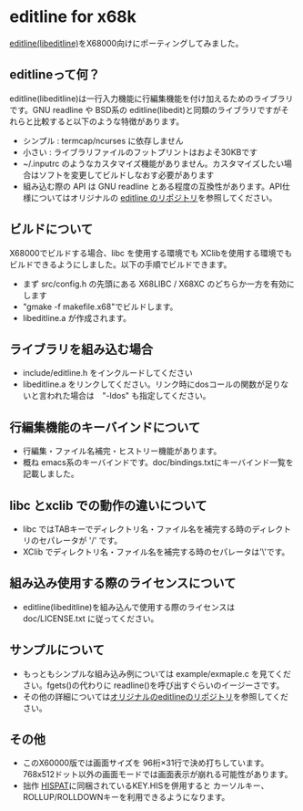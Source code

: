 # editline for x68k
[editline(libeditline)](https://github.com/troglobit/editline)をX68000向けにポーティングしてみました。

## editlineって何？
editline(libeditline)は一行入力機能に行編集機能を付け加えるためのライブラリです。GNU readline や BSD系の editline(libedit)と同類のライブラリですがそれらと比較すると以下のような特徴があります。
* シンプル : termcap/ncurses に依存しません
* 小さい : ライブラリファイルのフットプリントはおよそ30KBです
* ~/.inputrc のようなカスタマイズ機能がありません。カスタマイズしたい場合はソフトを変更してビルドしなおす必要があります
* 組み込む際の API は GNU readline とある程度の互換性があります。API仕様についてはオリジナルの [editline のリポジトリ](https://github.com/troglobit/editline)を参照してください。

## ビルドについて
X68000でビルドする場合、libc を使用する環境でも XClibを使用する環境でもビルドできるようにしました。以下の手順でビルドできます。
* まず src/config.h の先頭にある X68LIBC / X68XC のどちらか一方を有効にします
* "gmake -f makefile.x68"でビルドします。
* libeditline.a が作成されます。

## ライブラリを組み込む場合
* include/editline.h をインクルードしてください
* libeditline.a をリンクしてください。リンク時にdosコールの関数が足りないと言われた場合は　"-ldos" も指定してください。

## 行編集機能のキーバインドについて
* 行編集・ファイル名補完・ヒストリー機能があります。
* 概ね emacs系のキーバインドです。doc/bindings.txtにキーバインド一覧を記載しました。

## libc とxclib での動作の違いについて
* libc ではTABキーでディレクトリ名・ファイル名を補完する時のディレクトリのセパレータが '/' です。
* XClib でディレクトリ名・ファイル名を補完する時のセパレータは'\\'です。

## 組み込み使用する際のライセンスについて
* editline(libeditline)を組み込んで使用する際のライセンスは doc/LICENSE.txt に従ってください。

## サンプルについて
* もっともシンプルな組み込み例については example/exmaple.c を見てください。fgets()の代わりに readline()を呼び出すぐらいのイージーさです。
* その他の詳細については[オリジナルのeditlineのリポジトリ](https://github.com/troglobit/editline/examples)を参照してください。

## その他
* このX60000版では画面サイズを 96桁×31行で決め打ちしています。768x512ドット以外の画面モードでは画面表示が崩れる可能性があります。
* 拙作 [HISPAT](https://github.com/kazuwai1/HISPAT)に同梱されているKEY.HISを併用すると カーソルキー、ROLLUP/ROLLDOWNキーを利用できるようになります。
